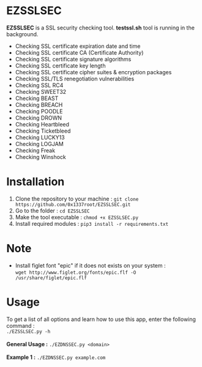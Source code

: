 # EZSSLSEC
**EZSSLSEC** is a SSL security checking tool. **testssl.sh** tool is running in the background.
* Checking SSL certificate expiration date and time
* Checking SSL certificate CA (Certificate Authority)
* Checking SSL certificate signature algorithms
* Checking SSL certificate key length
* Checking SSL certificate cipher suites & encryption packages
* Checking SSL/TLS renegotiation vulnerabilities
* Checking SSL RC4
* Checking SWEET32
* Checking BEAST
* Checking BREACH
* Checking POODLE
* Checking DROWN
* Checking Heartbleed
* Checking Ticketbleed
* Checking LUCKY13
* Checking LOGJAM
* Checking Freak
* Checking Winshock 
# Installation
1. Clone the repository to your machine : `git clone https://github.com/0x1337root/EZSSLSEC.git`
2. Go to the folder : `cd EZSSLSEC`
3. Make the tool executable : `chmod +x EZSSLSEC.py`
4. Install required modules : `pip3 install -r requirements.txt`
# Note
* Install figlet font "epic" if it does not exists on your system :<br> `wget http://www.figlet.org/fonts/epic.flf -O /usr/share/figlet/epic.flf`
# Usage
To get a list of all options and learn how to use this app, enter the following command :<br>
`./EZSSLSEC.py -h`<br><br>
**General Usage :** `./EZDNSSEC.py <domain>`<br><br>
**Example 1 :** `./EZDNSSEC.py example.com`<br>
